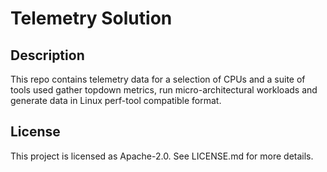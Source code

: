 # Telemetry Solution

## Description

This repo contains telemetry data for a selection of CPUs and a suite of tools used gather topdown metrics, run micro-architectural workloads and generate data in Linux perf-tool compatible format.

## License

This project is licensed as Apache-2.0. See LICENSE.md for more details.
